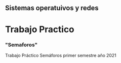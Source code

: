 ##       Sistemas operatuivos y redes ##
#             Trabajo Practico   #
###              "Semaforos"  ###
Trabajo Práctico Semáforos primer semestre año 2021

